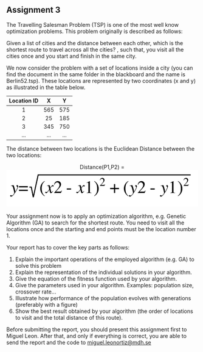## Assignment 3

The Travelling Salesman Problem (TSP) is one of the most well know optimization problems. This problem originally is described as follows:

Given a list of cities and the distance between each other, which is the shortest route to travel across all the cities? , such that, you visit all the cities once and you start and finish in the same city.

We now consider the problem with a set of locations inside a city (you can find the document in the same folder in the blackboard and the name is Berlin52.tsp). These locations are represented by two coordinates (x and y) as illustrated in the table below.

| Location ID | X | Y  |
| :---: |:---:| :---:|
| 1 | 565 | 575 |
| 2 | 25 | 185 |
| 3 | 345 | 750 |
| ... | ... | ... |

The distance between two locations is the Euclidean Distance between the two locations:

<p align="center">
Distance(P1,P2) = <img src="readme/math.png">
</p>

Your assignment now is to apply an optimization algorithm, e.g. Genetic Algorithm (GA) to search for the shortest route. You need to visit all the locations once and the starting and end points must be the location number 1.

Your report has to cover the key parts as follows:
1. Explain the important operations of the employed algorithm (e.g. GA) to solve this problem
2. Explain the representation of the individual solutions in your algorithm.
3. Give the equation of the fitness function used by your algorithm.
4. Give the parameters used in your algorithm. Examples: population size, crossover rate...
5. Illustrate how performance of the population evolves with generations (preferably with a figure)
6. Show the best result obtained by your algorithm (the order of locations to visit and the total distance of this route).

Before submitting the report, you should present this assignment first to Miguel Leon. After that, and only if everything is correct, you are able to send the report and the code to miguel.leonortiz@mdh.se
